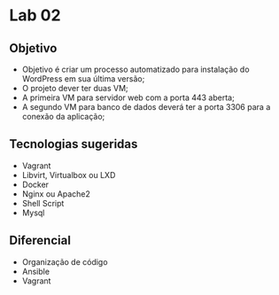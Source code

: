# Lab 02

## Objetivo
- Objetivo é criar um processo automatizado para instalação do WordPress em sua última versão;
- O projeto dever ter duas VM;
- A primeira VM para servidor web com a porta 443 aberta;
- A segundo VM para banco de dados deverá ter a porta 3306 para a conexão da aplicação;


## Tecnologias sugeridas
- Vagrant
- Libvirt, Virtualbox ou LXD
- Docker
- Nginx ou Apache2
- Shell Script
- Mysql


## Diferencial
- Organização de código
- Ansible
- Vagrant
